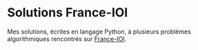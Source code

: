 # Solutions France-IOI

Mes solutions, écrites en langage Python, à plusieurs problèmes algorithmiques rencontrés sur [France-IOI](http://http://www.france-ioi.org/).